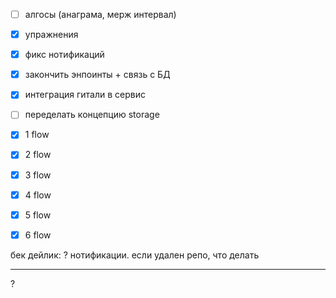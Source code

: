 - [ ] алгосы (анаграма, мерж интервал)
- [x] упражнения

- [x] фикс нотификаций 
- [x] закончить энпоинты + связь с БД
- [x] интеграция гитали в сервис
- [ ] переделать концепцию storage

- [x] 1 flow
- [x] 2 flow
- [x] 3 flow
- [x] 4 flow
- [x] 5 flow
- [x] 6 flow


бек дейлик:
? нотификации. если удален репо, что делать







--- 

?
